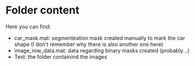 # Folder content

Here you can find:
* car_mask.mat: segmenteation mask created manually to mark the car shape (I don't remember why there is also another one here)
* image_row_data.mat: data regarding binary masks created (probably...)
* Test: the folder containind the images
